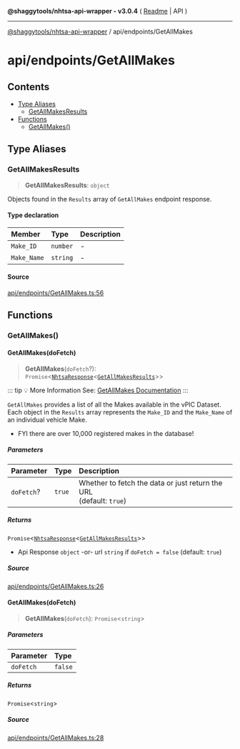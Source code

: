 **@shaggytools/nhtsa-api-wrapper - v3.0.4** ( [Readme](../../index.md) \| API )

***

[@shaggytools/nhtsa-api-wrapper](../../modules.md) / api/endpoints/GetAllMakes

# api/endpoints/GetAllMakes

## Contents

- [Type Aliases](GetAllMakes.md#type-aliases)
  - [GetAllMakesResults](GetAllMakes.md#getallmakesresults)
- [Functions](GetAllMakes.md#functions)
  - [GetAllMakes()](GetAllMakes.md#getallmakes)

## Type Aliases

### GetAllMakesResults

> **GetAllMakesResults**: `object`

Objects found in the `Results` array of `GetAllMakes` endpoint response.

#### Type declaration

| Member | Type | Description |
| :------ | :------ | :------ |
| `Make_ID` | `number` | - |
| `Make_Name` | `string` | - |

#### Source

[api/endpoints/GetAllMakes.ts:56](https://github.com/ShaggyTech/nhtsa-api-wrapper/blob/main/packages/lib/src/api/endpoints/GetAllMakes.ts#L56)

## Functions

### GetAllMakes()

#### GetAllMakes(doFetch)

> **GetAllMakes**(`doFetch`?): `Promise`\<[`NhtsaResponse`](../types.md#nhtsaresponset)\<[`GetAllMakesResults`](GetAllMakes.md#getallmakesresults)\>\>

::: tip :bulb: More Information
See: [GetAllMakes Documentation](/guide/vpic/endpoints/get-all-makes)
:::

`GetAllMakes` provides a list of all the Makes available in the vPIC Dataset.
Each object in the `Results` array represents the `Make_ID` and the `Make_Name` of
an individual vehicle Make.

- FYI there are over 10,000 registered makes in the database!

##### Parameters

| Parameter | Type | Description |
| :------ | :------ | :------ |
| `doFetch`? | `true` | Whether to fetch the data or just return the URL<br />(default: `true`) |

##### Returns

`Promise`\<[`NhtsaResponse`](../types.md#nhtsaresponset)\<[`GetAllMakesResults`](GetAllMakes.md#getallmakesresults)\>\>

- Api Response `object`
-or- url `string` if `doFetch = false` (default: `true`)

##### Source

[api/endpoints/GetAllMakes.ts:26](https://github.com/ShaggyTech/nhtsa-api-wrapper/blob/main/packages/lib/src/api/endpoints/GetAllMakes.ts#L26)

#### GetAllMakes(doFetch)

> **GetAllMakes**(`doFetch`): `Promise`\<`string`\>

##### Parameters

| Parameter | Type |
| :------ | :------ |
| `doFetch` | `false` |

##### Returns

`Promise`\<`string`\>

##### Source

[api/endpoints/GetAllMakes.ts:28](https://github.com/ShaggyTech/nhtsa-api-wrapper/blob/main/packages/lib/src/api/endpoints/GetAllMakes.ts#L28)
